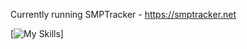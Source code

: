 Currently running SMPTracker - https://smptracker.net

[![My Skills](https://skillicons.dev/icons?i=photoshop,html,cloudflare,docker,grafana,nginx,vscode)]
